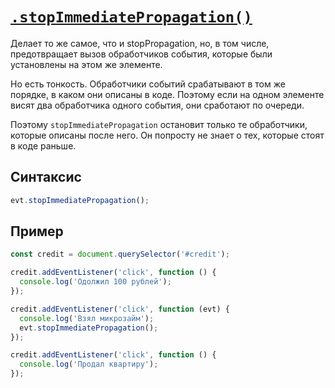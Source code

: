 # [`.stopImmediatePropagation()`](../index.md)

Делает то же самое, что и stopPropagation, но, в том числе, предотвращает вызов обработчиков события, которые были установлены на этом же элементе.

Но есть тонкость. Обработчики событий срабатывают в том же порядке, в каком они описаны в коде. Поэтому если на одном элементе висят два обработчика одного события, они сработают по очереди.

Поэтому `stopImmediatePropagation` остановит только те обработчики, которые описаны после него. Он попросту не знает о тех, которые стоят в коде раньше.

## Синтаксис

```js
evt.stopImmediatePropagation();
```

## Пример

```js
const credit = document.querySelector('#credit');

credit.addEventListener('click', function () {
  console.log('Одолжил 100 рублей');
});

credit.addEventListener('click', function (evt) {
  console.log('Взял микрозайм');
  evt.stopImmediatePropagation();
});

credit.addEventListener('click', function () {
  console.log('Продал квартиру');
});
```
